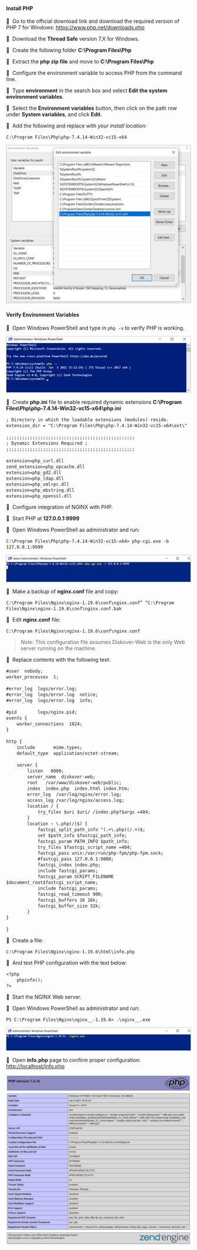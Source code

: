 #### Install PHP

🔴 &nbsp;Go to the official download link and download the required version of PHP 7 for Windows: <a href=“https://www.php.net/downloads.php”>https://www.php.net/downloads.php</a>

🔴 &nbsp;Download the **Thread Safe** version 7.X for Windows.

🔴 &nbsp;Create the following folder **C:\Program Files\Php**

🔴 &nbsp;Extract the **php zip file** and move to **C:\Program Files\Php**

🔴 &nbsp;Configure the environment variable to access PHP from the command line.

🔴 &nbsp;Type **environment** in the search box and select **Edit the system environment variables**.

🔴 &nbsp;Select the **Environment variables** button, then click on the path row under **System variables**, and click **Edit**.

🔴 &nbsp;Add the following and replace with *your install location*:
```
C:\Program Files\Php\php-7.4.14-Win32-vc15-x64
```

<img src="images/image_diskover_web_install_for_windows_replace_php_install_location.png" width="750">

#### Verify Environment Variables

🔴 &nbsp;Open Windows PowerShell and type in `php -v` to verify PHP is working.

![Image: Confirm PHP is Working](images/image_diskover_web_install_for_windows_verify_php_working.png)

🔴 &nbsp;Create **php.ini** file to enable required dynamic extensions **C:\Program Files\Php\php-7.4.14-Win32-vc15-x64\php.ini**
```
; Directory in which the loadable extensions (modules) reside.
extension_dir = "C:\Program Files\Php\php-7.4.14-Win32-vc15-x64\ext\"

;;;;;;;;;;;;;;;;;;;;;;;;;;;;;;;;;;;;;;;;;;;;;;;;;
; Dynamic Extensions Required ;
;;;;;;;;;;;;;;;;;;;;;;;;;;;;;;;;;;;;;;;;;;;;;;;;;

extension=php_curl.dll
zend_extension=php_opcache.dll
extension=php_gd2.dll
extension=php_ldap.dll
extension=php_xmlrpc.dll
extension=php_mbstring.dll
extension=php_openssl.dll
```

🔴 &nbsp;Configure integration of NGINX with PHP.

🔴 &nbsp;Start PHP at **127.0.0.1:9999**

🔴 &nbsp;Open Windows PowerShell as administrator and run:
```
C:\Program Files\Php\php-7.4.14-Win32-vc15-x64> php-cgi.exe -b 127.0.0.1:9999
```

![Image: NGINX and PHP Integration Configuration](images/image_diskover_web_install_for_windows_nginx_php_integration.png)

🔴 &nbsp;Make a backup of **nginx.conf** file and copy:
```
C:\Program Files\Nginx\nginx-1.19.6\conf\nginx.conf” “C:\Program Files\Nginx\nginx-1.19.6\conf\nginx.conf.bak
```

🔴 &nbsp;Edit **nginx.conf** file:
```
C:\Program Files\Nginx\nginx-1.19.6\conf\nginx.conf
```

>*Note:* This configuration file assumes Diskover-Web is the only Web server running on the machine.

🔴 &nbsp;Replace contents with the following text:
```
#user  nobody;
worker_processes  1;

#error_log  logs/error.log;
#error_log  logs/error.log  notice;
#error_log  logs/error.log  info;

#pid        logs/nginx.pid;
events {
    worker_connections  1024;
}

http {
    include       mime.types;
    default_type  application/octet-stream;

    server {
        listen   8000;
        server_name  diskover-web;
        root   /var/www/diskover-web/public;
        index  index.php  index.html index.htm;
        error_log  /var/log/nginx/error.log;
        access_log /var/log/nginx/access.log;
        location / {
            try_files $uri $uri/ /index.php?$args =404;
        }
        location ~ \.php(/|$) {
            fastcgi_split_path_info ^(.+\.php)(/.+)$;
            set $path_info $fastcgi_path_info;
            fastcgi_param PATH_INFO $path_info;
            try_files $fastcgi_script_name =404;
            fastcgi_pass unix:/var/run/php-fpm/php-fpm.sock;
            #fastcgi_pass 127.0.0.1:9000;
            fastcgi_index index.php;
            include fastcgi_params;
            fastcgi_param SCRIPT_FILENAME $document_root$fastcgi_script_name;
            include fastcgi_params;
            fastcgi_read_timeout 900;
            fastcgi_buffers 16 16k;
            fastcgi_buffer_size 32k;
        }
}

}
```

🔴 &nbsp;Create a file:
```
C:\Program Files\Nginx\nginx-1.19.6\html\info.php
```

🔴 &nbsp;And test PHP configuration with the text below:
```
<?php
    phpinfo();
?>
```

🔴 &nbsp;Start the NGINX Web server.

🔴 &nbsp;Open Windows PowerShell as administrator and run:
```
PS C:\Program Files\Nginx\nginx__-1.19.6> .\nginx__.exe
```

![Image: Start NGINX Web Server](images/image_diskover_web_install_for_windows_run_nginx_exe_from_powershell.png)

🔴 &nbsp;Open **info.php** page to confirm proper configuration: <a href=“http://localhost/info.php”>http://localhost/info.php</a>

![Image: Verify PHP Configuration](images/image_diskover_web_install_for_windows_verify_php_config.png)
